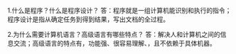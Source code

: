 1.什么是程序？什么是程序设计？
答：程序就是一组计算机能识别和执行的指令；程序设计是指从确定任务到得到结果，写出文档的全过程。

2.为什么需要计算机语言？高级语言有哪些特点？
答：解决人和计算机之间的信息交流；高级语言的特点有，功能强、很容易理解、，且不依赖于具体机器。

